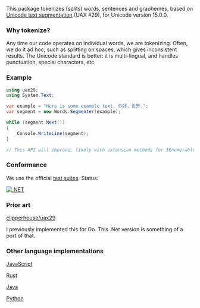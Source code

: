 This package tokenizes (splits) words, sentences and graphemes, based on [Unicode text segmentation](https://unicode.org/reports/tr29/) (UAX #29), for Unicode version 15.0.0.

### Why tokenize?

Any time our code operates on individual words, we are tokenizing. Often, we do it ad hoc, such as splitting on spaces, which gives inconsistent results. The Unicode standard is better: it is multi-lingual, and handles punctuation, special characters, etc.

### Example

```csharp
using uax29;
using System.Text;

var example = "Here is some example text. 你好，世界.";
var segment = new Words.Segmenter(example);

while (segment.Next())
{
	Console.WriteLine(segment);
}

// This API will improve, likely with extension methods for IEnumerables and a Nuget package.
```

### Conformance

We use the official [test suites](https://unicode.org/reports/tr41/tr41-26.html#Tests29). Status:

[![.NET](https://github.com/clipperhouse/uax29.net/actions/workflows/dotnet.yml/badge.svg)](https://github.com/clipperhouse/uax29.net/actions/workflows/dotnet.yml)

### Prior art

[clipperhouse/uax29](https://github.com/clipperhouse/uax29)

I previously implemented this for Go. This .Net version is something of a port of that.

### Other language implementations

[JavaScript](https://github.com/tc39/proposal-intl-segmenter)

[Rust](https://unicode-rs.github.io/unicode-segmentation/unicode_segmentation/trait.UnicodeSegmentation.html)

[Java](https://lucene.apache.org/core/3_5_0/api/core/org/apache/lucene/analysis/standard/StandardTokenizerImpl.html)

[Python](https://uniseg-python.readthedocs.io/en/latest/)

